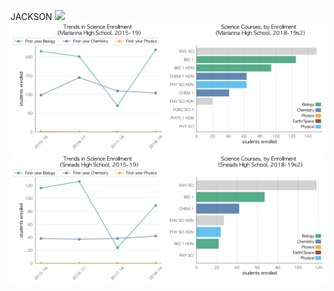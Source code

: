 JACKSON
![](../School_plots/COTTONDALE.png)
![](../School_plots/JACKSON/MARIANNA.png)
![](../School_plots/JACKSON/SNEADS.png)
